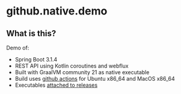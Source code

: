 # github.native.demo

## What is this?

Demo of:
- Spring Boot 3.1.4
- REST API using Kotlin coroutines and webflux
- Built with GraalVM community 21 as native executable
- Build uses [github actions](https://github.com/aaronriekenberg/github.native.demo/actions) for Ubuntu x86_64 and MacOS x86_64
- Executables [attached to releases](https://github.com/aaronriekenberg/github.native.demo/releases)
